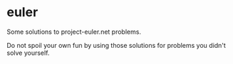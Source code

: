 euler
=====

Some solutions to project-euler.net problems.

Do not spoil your own fun by using those solutions for problems you didn't solve yourself.
